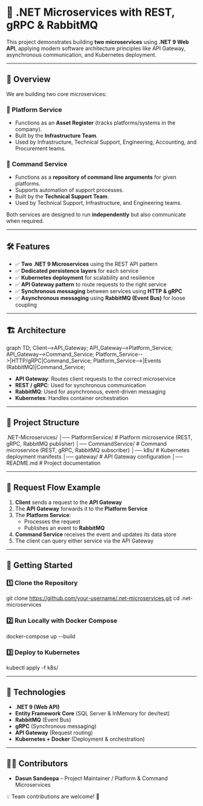 # 🚀 .NET Microservices with REST, gRPC & RabbitMQ  

This project demonstrates building **two microservices** using **.NET 9 Web API**, applying modern software architecture principles like API Gateway, asynchronous communication, and Kubernetes deployment.  

---

## 📌 Overview  

We are building two core microservices:  

### 🔹 Platform Service  
- Functions as an **Asset Register** (tracks platforms/systems in the company).  
- Built by the **Infrastructure Team**.  
- Used by Infrastructure, Technical Support, Engineering, Accounting, and Procurement teams.  

### 🔹 Command Service  
- Functions as a **repository of command line arguments** for given platforms.  
- Supports automation of support processes.  
- Built by the **Technical Support Team**.  
- Used by Technical Support, Infrastructure, and Engineering teams.  

Both services are designed to run **independently** but also communicate when required.  

---

## 🛠️ Features  

- ✅ **Two .NET 9 Microservices** using the REST API pattern  
- ✅ **Dedicated persistence layers** for each service  
- ✅ **Kubernetes deployment** for scalability and resilience  
- ✅ **API Gateway pattern** to route requests to the right service  
- ✅ **Synchronous messaging** between services using **HTTP & gRPC**  
- ✅ **Asynchronous messaging** using **RabbitMQ (Event Bus)** for loose coupling  

---

## 🏗️ Architecture  


graph TD;
    Client-->API_Gateway;
    API_Gateway-->Platform_Service;
    API_Gateway-->Command_Service;
    Platform_Service-->|HTTP/gRPC|Command_Service;
    Platform_Service-->|Events (RabbitMQ)|Command_Service;

- **API Gateway**: Routes client requests to the correct microservice  
- **REST / gRPC**: Used for synchronous communication  
- **RabbitMQ**: Used for asynchronous, event-driven messaging  
- **Kubernetes**: Handles container orchestration  

---

## 📂 Project Structure  

.NET-Microservices/
│── PlatformService/      # Platform microservice (REST, gRPC, RabbitMQ publisher)
│── CommandService/       # Command microservice (REST, gRPC, RabbitMQ subscriber)
│── k8s/                  # Kubernetes deployment manifests
│── gateway/              # API Gateway configuration
│── README.md             # Project documentation



---

## 🔄 Request Flow Example  

1. **Client** sends a request to the **API Gateway**  
2. The **API Gateway** forwards it to the **Platform Service**  
3. The **Platform Service**:  
   - Processes the request  
   - Publishes an event to **RabbitMQ**  
4. **Command Service** receives the event and updates its data store  
5. The client can query either service via the API Gateway  


---

## 🚀 Getting Started  

### 1️⃣ Clone the Repository  

git clone https://github.com/your-username/.net-microservices.git
cd .net-microservices

### 2️⃣ Run Locally with Docker Compose

docker-compose up --build

### 3️⃣ Deploy to Kubernetes

kubectl apply -f k8s/


---

## 🔗 Technologies  

- **.NET 9 (Web API)**  
- **Entity Framework Core** (SQL Server & InMemory for dev/test)  
- **RabbitMQ** (Event Bus)  
- **gRPC** (Synchronous messaging)  
- **API Gateway** (Request routing)  
- **Kubernetes + Docker** (Deployment & orchestration)  

---

## 👨‍💻 Contributors  

- **Dasun Sandeepa** – Project Maintainer / Platform & Command Microservices  

💡 Team contributions are welcome! 🙌  


